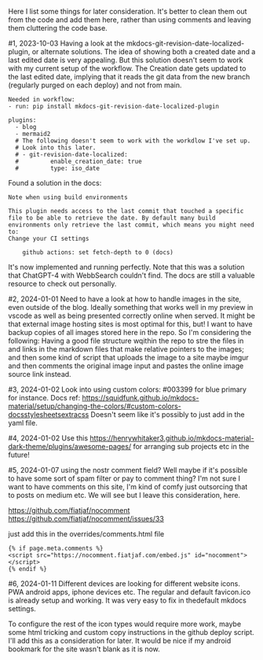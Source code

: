 Here I list some things for later consideration. It's better to clean them out from the code and add them here, rather than using comments and leaving them cluttering the code base.

#1, 2023-10-03
Having a look at the mkdocs-git-revision-date-localized-plugin, or alternate solutions. The idea of showing both a created date and a last edited date is very appealing. But this solution doesn't seem to work with my current setup of the workflow. The Creation date gets updated to the last edited date, implying that it reads the git data from the new branch (regularly purged on each deploy) and not from main.
```
Needed in workflow:
- run: pip install mkdocs-git-revision-date-localized-plugin

plugins:
  - blog
  - mermaid2
  # The following doesn't seem to work with the workdlow I've set up.
  # Look into this later.
  # - git-revision-date-localized:
  #         enable_creation_date: true
  #         type: iso_date
```

Found a solution in the docs:
```
Note when using build environments

This plugin needs access to the last commit that touched a specific file to be able to retrieve the date. By default many build environments only retrieve the last commit, which means you might need to:
Change your CI settings

    github actions: set fetch-depth to 0 (docs)
```
It's now implemented and running perfectly. Note that this was a solution that ChatGPT-4 with WebbSearch couldn't find. The docs are still a valuable resource to check out personally.

#2, 2024-01-01
Need to have a look at how to handle images in the site, even outside of the blog. Ideally something that works well in my preview in vscode as well as being presented correctly online when served. It might be that external image hosting sites is most optimal for this, but! I want to have backup copies of all images stored here in the repo. So I'm considering the following: Having a good file structure wqithin the repo to stre the files in and links in the markdown files that make relative pointers to the images; and then some kind of script that uploads the image to a site maybe imgur and then comments the original image input and pastes the online image source link instead.

#3, 2024-01-02
Look into using custom colors: #003399 for blue primary for instance. Docs ref: https://squidfunk.github.io/mkdocs-material/setup/changing-the-colors/#custom-colors-docsstylesheetsextracss Doesn't seem like it's possibly to just add in the yaml file.

#4, 2024-01-02
Use this https://henrywhitaker3.github.io/mkdocs-material-dark-theme/plugins/awesome-pages/ for arranging sub projects etc in the future!

#5, 2024-01-07
using the nostr comment field? Well maybe if it's possible to have some sort of spam filter or pay to comment thing? I'm not sure I want to have comments on this site, I'm kind of comfy just outsorcing that to posts on medium etc. We will see but I leave this consideration, here.
<script src="https://nocomment.fiatjaf.com/embed.js" id="nocomment"></script>
https://github.com/fiatjaf/nocomment
https://github.com/fiatjaf/nocomment/issues/33

just add this in the overrides/comments.html file
```
{% if page.meta.comments %}
<script src="https://nocomment.fiatjaf.com/embed.js" id="nocomment"></script>
{% endif %}
```

#6, 2024-01-11
Different devices are looking for different website icons. PWA android apps, iphone devices etc. The regular and default favicon.ico is already setup and working. It was very easy to fix in thedefault mkdocs settings.

To configure the rest of the icon types would require more work, maybe some html tricking and custom copy instructions in the github deploy script. I'll add this as a consideration for later. It would be nice if my android bookmark for the site wasn't blank as it is now.